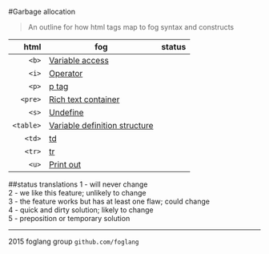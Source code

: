 #Garbage allocation
>An outline for how html tags map to fog syntax and constructs

html|fog|status
---:|---|:----:
`<b>`|[Variable access](https://github.com/foglang/garbage-allocation/blob/master/tags/b/b.yaml)|
`<i>`|[Operator](https://github.com/foglang/garbage-allocation/blob/master/tags/i/i.yaml)|
`<p>`|[p tag](https://github.com/foglang/garbage-allocation/blob/master/tags/p/p.yaml)|
`<pre>`|[Rich text container](https://github.com/foglang/garbage-allocation/blob/master/tags/pre/pre.yaml)|
`<s>`|[Undefine](https://github.com/foglang/garbage-allocation/blob/master/tags/s/s.yaml)|
`<table>`|[Variable definition structure](https://github.com/foglang/garbage-allocation/blob/master/tags/table/table.yaml)|
`<td>`|[td](https://github.com/foglang/garbage-allocation/blob/master/tags/td/td.yaml)|
`<tr>`|[tr](https://github.com/foglang/garbage-allocation/blob/master/tags/tr/tr.yaml)|
`<u>`|[Print out](https://github.com/foglang/garbage-allocation/blob/master/tags/u/u.yaml)|

##status translations
1 - will never change<br>
2 - we like this feature; unlikely to change<br>
3 - the feature works but has at least one flaw; could change<br>
4 - quick and dirty solution; likely to change<br>
5 - preposition or temporary solution

---

2015 foglang group `github.com/foglang`
